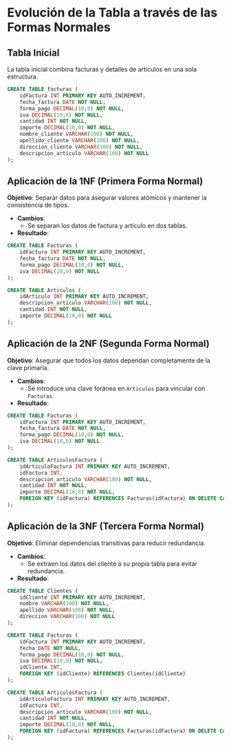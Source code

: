 
# Evolución de la Tabla a través de las Formas Normales

## Tabla Inicial
La tabla inicial combina facturas y detalles de artículos en una sola estructura.
```sql
CREATE TABLE facturas (
    idFactura INT PRIMARY KEY AUTO_INCREMENT,
    fecha_factura DATE NOT NULL,
    forma_pago DECIMAL(10,0) NOT NULL,
    iva DECIMAL(10,0) NOT NULL,
    cantidad INT NOT NULL,
    importe DECIMAL(10,0) NOT NULL,
    nombre_cliente VARCHAR(100) NOT NULL,
    apellido_cliente VARCHAR(100) NOT NULL,
    direccion_cliente VARCHAR(100) NOT NULL,
    descripcion_articulo VARCHAR(100) NOT NULL
);
```

## Aplicación de la 1NF (Primera Forma Normal)
**Objetivo**: Separar datos para asegurar valores atómicos y mantener la consistencia de tipos.
- **Cambios**:
  - Se separan los datos de factura y artículo en dos tablas.
- **Resultado**:
```sql
CREATE TABLE Facturas (
    idFactura INT PRIMARY KEY AUTO_INCREMENT,
    fecha_factura DATE NOT NULL,
    forma_pago DECIMAL(10,0) NOT NULL,
    iva DECIMAL(10,0) NOT NULL
);

CREATE TABLE Articulos (
    idArticulo INT PRIMARY KEY AUTO_INCREMENT,
    descripcion_articulo VARCHAR(100) NOT NULL,
    cantidad INT NOT NULL,
    importe DECIMAL(10,0) NOT NULL
);
```

## Aplicación de la 2NF (Segunda Forma Normal)
**Objetivo**: Asegurar que todos los datos dependan completamente de la clave primaria.
- **Cambios**:
  - Se introduce una clave foránea en `Articulos` para vincular con `Facturas`.
- **Resultado**:
```sql
CREATE TABLE Facturas (
    idFactura INT PRIMARY KEY AUTO_INCREMENT,
    fecha_factura DATE NOT NULL,
    forma_pago DECIMAL(10,0) NOT NULL,
    iva DECIMAL(10,0) NOT NULL
);

CREATE TABLE ArticulosFactura (
    idArticuloFactura INT PRIMARY KEY AUTO_INCREMENT,
    idFactura INT,
    descripcion_articulo VARCHAR(100) NOT NULL,
    cantidad INT NOT NULL,
    importe DECIMAL(10,0) NOT NULL,
    FOREIGN KEY (idFactura) REFERENCES Facturas(idFactura) ON DELETE CASCADE
);
```

## Aplicación de la 3NF (Tercera Forma Normal)
**Objetivo**: Eliminar dependencias transitivas para reducir redundancia.
- **Cambios**:
  - Se extraen los datos del cliente a su propia tabla para evitar redundancia.
- **Resultado**:
```sql
CREATE TABLE Clientes (
    idCliente INT PRIMARY KEY AUTO_INCREMENT,
    nombre VARCHAR(100) NOT NULL,
    apellido VARCHAR(100) NOT NULL,
    direccion VARCHAR(100) NOT NULL
);

CREATE TABLE Facturas (
    idFactura INT PRIMARY KEY AUTO_INCREMENT,
    fecha DATE NOT NULL,
    forma_pago DECIMAL(10,0) NOT NULL,
    iva DECIMAL(10,0) NOT NULL,
    idCliente INT,
    FOREIGN KEY (idCliente) REFERENCES Clientes(idCliente)
);

CREATE TABLE ArticulosFactura (
    idArticuloFactura INT PRIMARY KEY AUTO_INCREMENT,
    idFactura INT,
    descripcion_articulo VARCHAR(100) NOT NULL,
    cantidad INT NOT NULL,
    importe DECIMAL(10,0) NOT NULL,
    FOREIGN KEY (idFactura) REFERENCES Facturas(idFactura) ON DELETE CASCADE
);
```